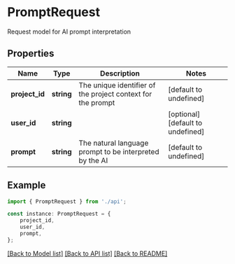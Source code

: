 # PromptRequest

Request model for AI prompt interpretation

## Properties

Name | Type | Description | Notes
------------ | ------------- | ------------- | -------------
**project_id** | **string** | The unique identifier of the project context for the prompt | [default to undefined]
**user_id** | **string** |  | [optional] [default to undefined]
**prompt** | **string** | The natural language prompt to be interpreted by the AI | [default to undefined]

## Example

```typescript
import { PromptRequest } from './api';

const instance: PromptRequest = {
    project_id,
    user_id,
    prompt,
};
```

[[Back to Model list]](../README.md#documentation-for-models) [[Back to API list]](../README.md#documentation-for-api-endpoints) [[Back to README]](../README.md)
